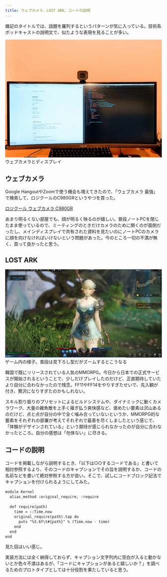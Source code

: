 ```yaml
---
title: ウェブカメラ、LOST ARK、コードの説明
---
```


雑記のタイトルでは、話題を羅列するというパターンが気に入っている。技術系ポッドキャストの説明文で、似たような表現を見ることが多い。

![](/images/2020-09-23-notes-camera.jpg)
ウェブカメラとディスプレイ

## ウェブカメラ

Google HangoutやZoomで使う機会も増えてきたので、「ウェブカメラ 最強」で検索して、ロジクールのC980GRというやつを買った。

[ロジクール ウェブカメラ C980GR](https://www.amazon.co.jp/dp/B086R71LGW/?tag=r7kamura07-22)

あまり明るくない部屋でも、顔が明るく映るのが嬉しい。普段ノートPCを閉じたまま使っているので、ミーティングのときだけカメラのために開くのが面倒だったし、メインディスプレイで共有された資料を見たいのにノートPCのカメラに顔を向けなければいけないという問題があった。今のところ一切の不満が無く、買って良かったと思う。

## LOST ARK

![](/images/2020-09-23-notes-lostark.png)
ゲーム内の様子。普段は見下ろし型だがズームするとこうなる

韓国で既にリリースされている人気のMMORPG。今日から日本での正式サービスが開始されるということで、少しだけプレイしたのだけど、正直期待していたより自分に合わなかったので残念。FF11やFF14をやりすぎたせいで、先入観が付き、贅沢になりすぎたのかもしれない。

スキル割り振りのプリセットによるビルドシステムや、ダイナミックに動くカメラワーク、大量の雑魚敵を上手く薙ぎ払う爽快感など、褒めたい要素は沢山あるのだけど、点と点が自分の中で全く噛み合っていないというか、MMORPG的な要素をそれぞれの部署が考えてそれぞれで最善を尽くしましたという感じで、「体験がデザインされている」という期待が感じられなかったのが自分に合わなかったところ。自分の感想は「勿体ない」に尽きる。

## コードの説明

コードを掲載しながら説明するとき、「以下は○○するコードである」と書いて相対参照するより、そのコードのキャプションでその旨を説明するか、コードの名前などを書いて絶対参照する方が良い。そこで、試しにコードブロック記法でキャプションを付けられるようにしてみた。

```:requireの処理時間を雑に測定するコード
module Kernel
  alias_method :original_require, :require

  def require(path)
    time = ::Time.now
    original_require(path).tap do
      puts "%3.6f\t#{path}" % (Time.now - time)
    end
  end
end
```

見た目はいい感じ。

実装方法には全く納得しておらず、キャプション文字列内に空白が入ると動かないとか色々不満はあるが、「コードにキャプションがあると嬉しいか？」を調べるためのプロトタイプとしては十分役割を果たしていると思う。
